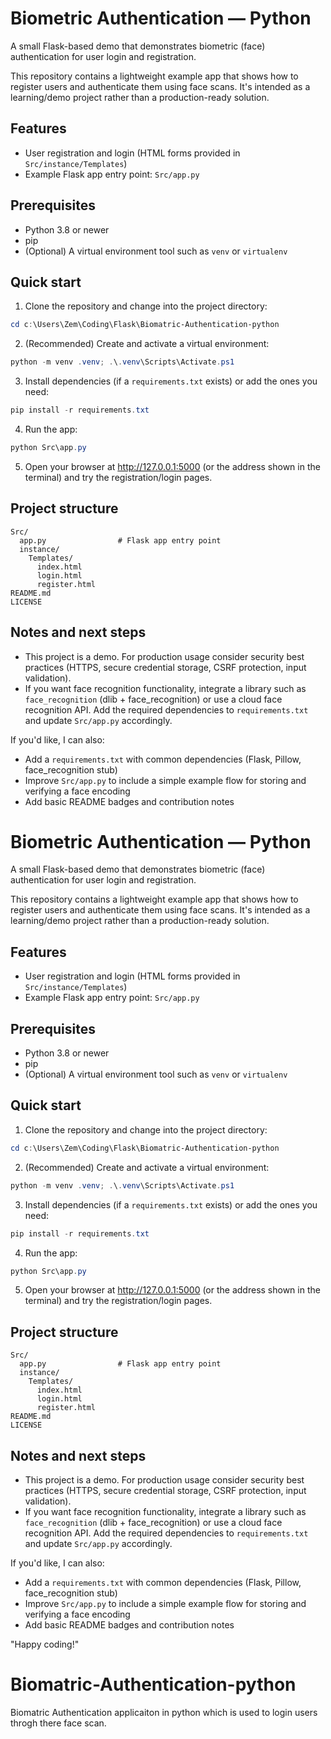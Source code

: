 # Biometric Authentication — Python

A small Flask-based demo that demonstrates biometric (face) authentication for user login and registration.

This repository contains a lightweight example app that shows how to register users and authenticate them using face scans. It's intended as a learning/demo project rather than a production-ready solution.

## Features
- User registration and login (HTML forms provided in `Src/instance/Templates`)
- Example Flask app entry point: `Src/app.py`

## Prerequisites
- Python 3.8 or newer
- pip
- (Optional) A virtual environment tool such as `venv` or `virtualenv`

## Quick start

1. Clone the repository and change into the project directory:

```powershell
cd c:\Users\Zem\Coding\Flask\Biomatric-Authentication-python
```

2. (Recommended) Create and activate a virtual environment:

```powershell
python -m venv .venv; .\.venv\Scripts\Activate.ps1
```

3. Install dependencies (if a `requirements.txt` exists) or add the ones you need:

```powershell
pip install -r requirements.txt
```

4. Run the app:

```powershell
python Src\app.py
```

5. Open your browser at http://127.0.0.1:5000 (or the address shown in the terminal) and try the registration/login pages.

## Project structure

```
Src/
  app.py                # Flask app entry point
  instance/
    Templates/
      index.html
      login.html
      register.html
README.md
LICENSE
```

## Notes and next steps
- This project is a demo. For production usage consider security best practices (HTTPS, secure credential storage, CSRF protection, input validation).
- If you want face recognition functionality, integrate a library such as `face_recognition` (dlib + face_recognition) or use a cloud face recognition API. Add the required dependencies to `requirements.txt` and update `Src/app.py` accordingly.

If you'd like, I can also:

- Add a `requirements.txt` with common dependencies (Flask, Pillow, face_recognition stub)
- Improve `Src/app.py` to include a simple example flow for storing and verifying a face encoding
- Add basic README badges and contribution notes
# Biometric Authentication — Python

A small Flask-based demo that demonstrates biometric (face) authentication for user login and registration.

This repository contains a lightweight example app that shows how to register users and authenticate them using face scans. It's intended as a learning/demo project rather than a production-ready solution.

## Features
- User registration and login (HTML forms provided in `Src/instance/Templates`)
- Example Flask app entry point: `Src/app.py`

## Prerequisites
- Python 3.8 or newer
- pip
- (Optional) A virtual environment tool such as `venv` or `virtualenv`

## Quick start

1. Clone the repository and change into the project directory:

```powershell
cd c:\Users\Zem\Coding\Flask\Biomatric-Authentication-python
```

2. (Recommended) Create and activate a virtual environment:

```powershell
python -m venv .venv; .\.venv\Scripts\Activate.ps1
```

3. Install dependencies (if a `requirements.txt` exists) or add the ones you need:

```powershell
pip install -r requirements.txt
```

4. Run the app:

```powershell
python Src\app.py
```

5. Open your browser at http://127.0.0.1:5000 (or the address shown in the terminal) and try the registration/login pages.

## Project structure

```
Src/
  app.py                # Flask app entry point
  instance/
    Templates/
      index.html
      login.html
      register.html
README.md
LICENSE
```

## Notes and next steps
- This project is a demo. For production usage consider security best practices (HTTPS, secure credential storage, CSRF protection, input validation).
- If you want face recognition functionality, integrate a library such as `face_recognition` (dlib + face_recognition) or use a cloud face recognition API. Add the required dependencies to `requirements.txt` and update `Src/app.py` accordingly.

If you'd like, I can also:

- Add a `requirements.txt` with common dependencies (Flask, Pillow, face_recognition stub)
- Improve `Src/app.py` to include a simple example flow for storing and verifying a face encoding
- Add basic README badges and contribution notes

"Happy coding!"
# Biomatric-Authentication-python
Biomatric Authentication applicaiton in python which is used to login users throgh there face scan.
